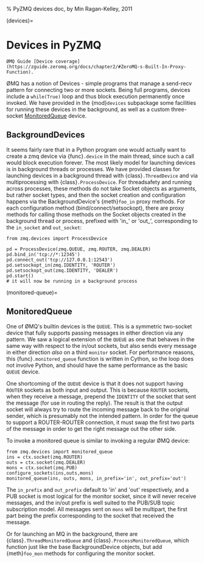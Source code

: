 % PyZMQ devices doc, by Min Ragan-Kelley, 2011

(devices)=

# Devices in PyZMQ

```{seealso}
ØMQ Guide [Device coverage](https://zguide.zeromq.org/docs/chapter2/#ZeroMQ-s-Built-In-Proxy-Function).
```

ØMQ has a notion of Devices - simple programs that manage a send-recv pattern for
connecting two or more sockets. Being full programs, devices include a `while(True)`
loop and thus block execution permanently once invoked. We have provided in the
{mod}`devices` subpackage some facilities for running these devices in the background, as
well as a custom three-socket [MonitoredQueue](monitored-queue) device.

## BackgroundDevices

It seems fairly rare that in a Python program one would actually want to create a zmq
device via {func}`.device` in the main thread, since such a call would block execution
forever. The most likely model for launching devices is in background threads or
processes. We have provided classes for launching devices in a background thread with
{class}`.ThreadDevice` and via multiprocessing with {class}`.ProcessDevice`. For
threadsafety and running across processes, these methods do not take Socket objects as
arguments, but rather socket types, and then the socket creation and configuration happens
via the BackgroundDevice's {meth}`foo_in` proxy methods. For each configuration method
(bind/connect/setsockopt), there are proxy methods for calling those methods on the Socket
objects created in the background thread or process, prefixed with 'in\_' or 'out\_',
corresponding to the `in_socket` and `out_socket`:

```
from zmq.devices import ProcessDevice

pd = ProcessDevice(zmq.QUEUE, zmq.ROUTER, zmq.DEALER)
pd.bind_in('tcp://*:12345')
pd.connect_out('tcp://127.0.0.1:12543')
pd.setsockopt_in(zmq.IDENTITY, 'ROUTER')
pd.setsockopt_out(zmq.IDENTITY, 'DEALER')
pd.start()
# it will now be running in a background process
```

(monitored-queue)=

## MonitoredQueue

One of ØMQ's builtin devices is the `QUEUE`. This is a symmetric two-socket device that
fully supports passing messages in either direction via any pattern. We saw a logical
extension of the `QUEUE` as one that behaves in the same way with respect to the in/out
sockets, but also sends every message in either direction *also* on a third `monitor`
socket. For performance reasons, this {func}`.monitored_queue` function is written in
Cython, so the loop does not involve Python, and should have the same performance as the
basic `QUEUE` device.

One shortcoming of the `QUEUE` device is that it does not support having `ROUTER`
sockets as both input and output. This is because `ROUTER` sockets, when they receive a
message, prepend the `IDENTITY` of the socket that sent the message (for use in routing
the reply). The result is that the output socket will always try to route the incoming
message back to the original sender, which is presumably not the intended pattern. In
order for the queue to support a ROUTER-ROUTER connection, it must swap the first two parts
of the message in order to get the right message out the other side.

To invoke a monitored queue is similar to invoking a regular ØMQ device:

```
from zmq.devices import monitored_queue
ins = ctx.socket(zmq.ROUTER)
outs = ctx.socket(zmq.DEALER)
mons = ctx.socket(zmq.PUB)
configure_sockets(ins,outs,mons)
monitored_queue(ins, outs, mons, in_prefix='in', out_prefix='out')
```

The `in_prefix` and `out_prefix` default to 'in' and 'out' respectively, and a PUB socket
is most logical for the monitor socket, since it will never receive messages, and the
in/out prefix is well suited to the PUB/SUB topic subscription model. All messages sent on
`mons` will be multipart, the first part being the prefix corresponding to the socket that
received the message.

Or for launching an MQ in the background, there are {class}`.ThreadMonitoredQueue` and
{class}`.ProcessMonitoredQueue`, which function just like the base
BackgroundDevice objects, but add {meth}`foo_mon` methods for configuring the monitor socket.
